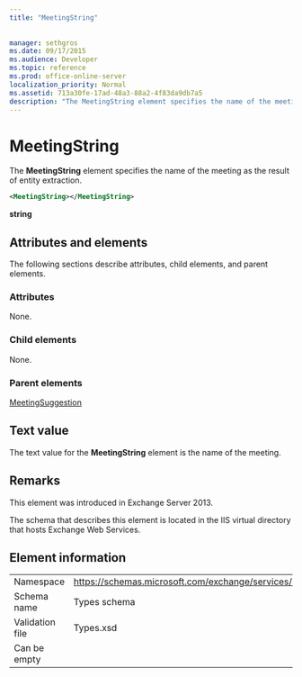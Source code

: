 ```yaml
---
title: "MeetingString"
 
 
manager: sethgros
ms.date: 09/17/2015
ms.audience: Developer
ms.topic: reference
ms.prod: office-online-server
localization_priority: Normal
ms.assetid: 713a30fe-17ad-48a3-88a2-4f83da9db7a5
description: "The MeetingString element specifies the name of the meeting as the result of entity extraction."
---
```


# MeetingString

The **MeetingString** element specifies the name of the meeting as the result of entity extraction. 
  
```XML
<MeetingString></MeetingString>
```

 **string**
## Attributes and elements

The following sections describe attributes, child elements, and parent elements.
  
### Attributes

None.
  
### Child elements

None.
  
### Parent elements

[MeetingSuggestion](meetingsuggestion.md)
  
## Text value

The text value for the **MeetingString** element is the name of the meeting. 
  
## Remarks

This element was introduced in Exchange Server 2013.
  
The schema that describes this element is located in the IIS virtual directory that hosts Exchange Web Services.
  
## Element information

|||
|:-----|:-----|
|Namespace  <br/> |https://schemas.microsoft.com/exchange/services/2006/types  <br/> |
|Schema name  <br/> |Types schema  <br/> |
|Validation file  <br/> |Types.xsd  <br/> |
|Can be empty  <br/> ||
   

